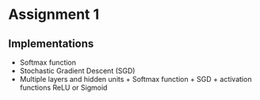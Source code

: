 # Assignment 1
## Implementations
- Softmax function
- Stochastic Gradient Descent (SGD)
- Multiple layers and hidden units + Softmax function + SGD + activation functions ReLU or Sigmoid
